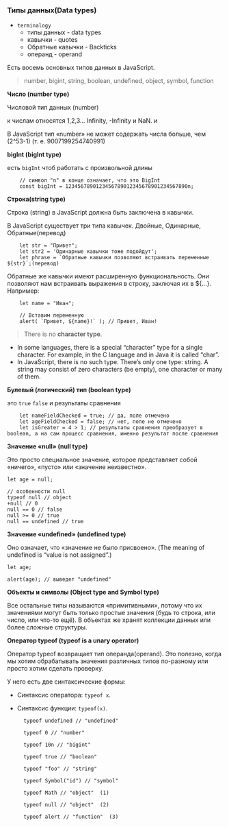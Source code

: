 ### Типы данных(Data types)

- `terminalogy`
    - типы данных - data types
    - кавычки - quotes
    - Обратные кавычки - Backticks
    - операнд - operand

Есть восемь основных типов данных в JavaScript.

> number, bigint, string, boolean, undefined, object, symbol, function

**Число (number type)**

Числовой тип данных (number)

к числам относятся 1,2,3... Infinity, -Infinity и NaN. и

В JavaScript тип «number» не может содержать числа больше, чем (2^53-1) (т. е. 9007199254740991)

**bigInt (bigInt type)**

есть `bigInt` чтоб работать с произвольной длины

        // символ "n" в конце означает, что это BigInt
        const bigInt = 1234567890123456789012345678901234567890n;

**Строка(string type)**

Строка (string) в JavaScript должна быть заключена в кавычки.

В JavaScript существует три типа кавычек.
Двойные, Одинарные, Обратные(перевод)

        let str = "Привет";
        let str2 = 'Одинарные кавычки тоже подойдут';
        let phrase = `Обратные кавычки позволяют встраивать переменные ${str}`;(перевод)

Обратные же кавычки имеют расширенную функциональность. Они позволяют нам встраивать выражения в строку, заключая их в
${…}. Например:

        let name = "Иван";
       
        // Вставим переменную
        alert( `Привет, ${name}!` ); // Привет, Иван!

> There is no **character type**.

- In some languages, there is a special “character” type for a single character. For example, in the C language and in
  Java it is called “char”.
- In JavaScript, there is no such type. There’s only one type: string. A string may consist of zero characters (be
  empty),
  one character or many of them.

**Булевый (логический) тип (boolean type)**

это `true` `false` и результаты сравнения

        let nameFieldChecked = true; // да, поле отмечено
        let ageFieldChecked = false; // нет, поле не отмечено
        let isGreater = 4 > 1; // результаты сравнения преобразует в boolean, а на сам процесс сравнения, именно результат после сравнения

**Значение «null» (null type)**

Это просто специальное значение, которое представляет собой «ничего», «пусто» или «значение неизвестно».

    let age = null;
    
    // особенности null 
    typeof null // object
    +null // 0
    null == 0 // false
    null >= 0 // true
    null == undefined // true

**Значение «undefined» (undefined type)**

Оно означает, что «значение не было присвоено».
(The meaning of undefined is “value is not assigned”.)

    let age;
    
    alert(age); // выведет "undefined"

**Объекты и символы (Object type and Symbol type)**

Все остальные типы называются «примитивными», потому что их значениями могут быть только простые значения (будь то
строка, или число, или что-то ещё). В объектах же хранят коллекции данных или более сложные структуры.

**Оператор typeof (typeof is a unary operator)**

Оператор typeof возвращает тип операнда(operand). Это полезно, когда мы хотим обрабатывать значения различных типов
по-разному
или просто хотим сделать проверку.

У него есть две синтаксические формы:

- Синтаксис оператора: `typeof x`.
- Синтаксис функции: `typeof(x)`.

        typeof undefined // "undefined"
        
        typeof 0 // "number"
        
        typeof 10n // "bigint"
        
        typeof true // "boolean"
        
        typeof "foo" // "string"
        
        typeof Symbol("id") // "symbol"
        
        typeof Math // "object"  (1)
        
        typeof null // "object"  (2)
        
        typeof alert // "function"  (3)
